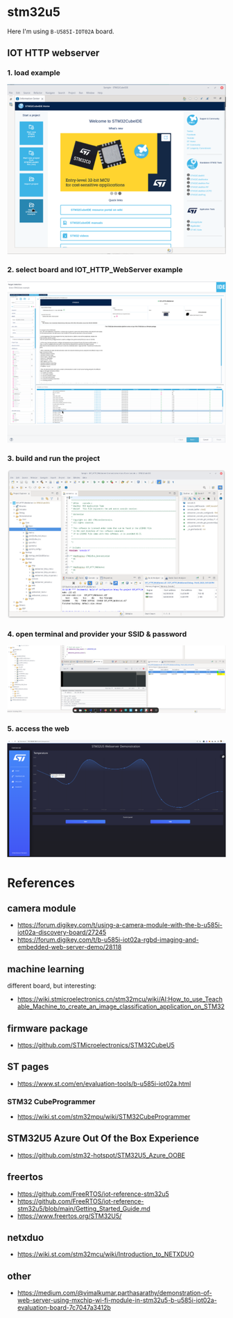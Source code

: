 # stm32u5

Here I'm using `B-U585I-IOT02A` board.

## IOT HTTP webserver

### 1. load example

![example](./images/Screenshot%20from%202023-02-09%2016-42-25.png)

### 2. select board and IOT_HTTP_WebServer example

![select board & example](./images/Screenshot%20from%202023-02-09%2016-43-09.png)

### 3. build and run the project

![build & run](./images/Screenshot%20from%202023-02-09%2016-44-05.png)

### 4. open terminal and provider your SSID & password

![ssid & password](./images/Screenshot%20from%202023-02-09%2016-16-32.png)

### 5. access the web

![web](./images/Screenshot%20from%202023-02-09%2016-49-58.png)

# References

## camera module

- https://forum.digikey.com/t/using-a-camera-module-with-the-b-u585i-iot02a-discovery-board/27245
- https://forum.digikey.com/t/b-u585i-iot02a-rgbd-imaging-and-embedded-web-server-demo/28118

## machine learning

different board, but interesting:

- https://wiki.stmicroelectronics.cn/stm32mcu/wiki/AI:How_to_use_Teachable_Machine_to_create_an_image_classification_application_on_STM32

## firmware package

- https://github.com/STMicroelectronics/STM32CubeU5

## ST pages

- https://www.st.com/en/evaluation-tools/b-u585i-iot02a.html

### STM32 CubeProgrammer

- https://wiki.st.com/stm32mpu/wiki/STM32CubeProgrammer

## STM32U5 Azure Out Of the Box Experience

- https://github.com/stm32-hotspot/STM32U5_Azure_OOBE

## freertos

- https://github.com/FreeRTOS/iot-reference-stm32u5
- https://github.com/FreeRTOS/iot-reference-stm32u5/blob/main/Getting_Started_Guide.md
- https://www.freertos.org/STM32U5/

## netxduo

- https://wiki.st.com/stm32mcu/wiki/Introduction_to_NETXDUO

## other

- https://medium.com/@vimalkumar.parthasarathy/demonstration-of-web-server-using-mxchip-wi-fi-module-in-stm32u5-b-u585i-iot02a-evaluation-board-7c7047a3412b
